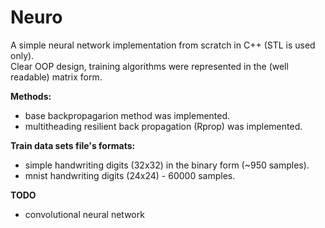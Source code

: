 # Neuro
A simple neural network implementation from scratch in C++ (STL is used only).  
Clear OOP design, training algorithms were represented in the (well readable) matrix form.

**Methods:**
- base backpropagarion method was implemented.
- multitheading resilient back propagation (Rprop) was implemented.

**Train data sets file's formats:**
- simple handwriting digits (32x32) in the binary form (~950 samples).
- mnist handwriting digits (24x24) - 60000 samples.

**TODO**
- convolutional neural network
